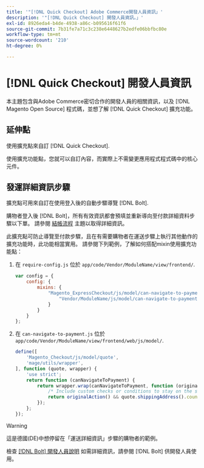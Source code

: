 ```yaml
---
title: '"[!DNL Quick Checkout] Adobe Commerce開發人員資訊」'
description: '"[!DNL Quick Checkout] 開發人員資訊。」'
exl-id: 8926eda4-b4de-4938-a86c-b095616f61f6
source-git-commit: 7b31fe7a71c3c238e6448627b2edfe06bbfbc80e
workflow-type: tm+mt
source-wordcount: '210'
ht-degree: 0%

---
```


# [!DNL Quick Checkout] 開發人員資訊

本主題包含與Adobe Commerce密切合作的開發人員的相關資訊，以及 [!DNL Magento Open Source] 程式碼，並想了解 [!DNL Quick Checkout] 擴充功能。

## 延伸點

使用擴充點來自訂 [!DNL Quick Checkout].

使用擴充功能點，您就可以自訂內容，而實際上不需變更應用程式程式碼中的核心元件。

## 發運詳細資訊步驟

擴充點可用來自訂在使用登入後的自動步驟導覽 [!DNL Bolt].

購物者登入後 [!DNL Bolt]，所有有效資訊都會預填並重新導向至付款詳細資料步驟以下單。 請參閱 [結帳流程](https://experienceleague.adobe.com/docs/commerce-merchant-services/quick-checkout/manage-checkout/checkout-flow.html) 主題以取得詳細資訊。

此擴充點可防止導覽至付款步驟，且在有需要購物者在運送步驟上執行其他動作的擴充功能時，此功能相當實用。 請參閱下列範例，了解如何搭配mixin使用擴充功能點：

1. 在 `require-config.js` 位於 `app/code/Vendor/ModuleName/view/frontend/`.

   ```js
   var config = {
       config: {
           mixins: {
               "Magento_ExpressCheckout/js/model/can-navigate-to-payment": {
                   "Vendor/ModuleName/js/model/can-navigate-to-payment-mixin": true
               }
           }
       }
   };
   ```

1. 在 `can-navigate-to-payment.js` 位於 `app/code/Vendor/ModuleName/view/frontend/web/js/model/`.

   ```js
   define([
       'Magento_Checkout/js/model/quote',
       'mage/utils/wrapper',
   ], function (quote, wrapper) {
       'use strict';
       return function (canNavigateToPayment) {
           return wrapper.wrap(canNavigateToPayment, function (originalAction) {
               /* Include custom checks or conditions to stay on the shipping step,i.e: your shopper is from Germany */
               return originalAction() && quote.shippingAddress().countryId !== 'DE');
           });
       };
   });
   ```

>[!WARNING]
>
> 這是德國(DE)中想停留在「運送詳細資訊」步驟的購物者的範例。

檢查 [[!DNL Bolt] 開發人員說明](https://help.bolt.com/developers/) 如需詳細資訊，請參閱 [!DNL Bolt] 供開發人員使用。
